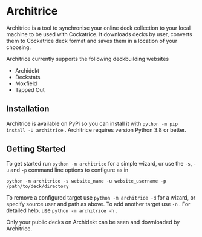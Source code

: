 # Architrice

Architrice is a tool to synchronise your online deck collection
to your local machine to be used with Cockatrice. It downloads decks by user, 
converts them to Cockatrice deck format and saves them in a location
of your choosing.

Architrice currently supports the following deckbuilding websites

* Archidekt
* Deckstats
* Moxfield
* Tapped Out

## Installation
Architrice is available on PyPi so you can install it with
`python -m pip install -U architrice` . Architrice requires version Python 3.8
or better.
## Getting Started
To get started run `python -m architrice` for a simple wizard, or use the `-s`,
`-u` and `-p` command line options to configure as in
```
python -m architrice -s website_name -u website_username -p /path/to/deck/directory
```
To remove a configured target use `python -m architrice -d` for a wizard, or
specify source user and path as above. To add another target use `-n` . For
detailed help, use `python -m architrice -h` .

Only your public decks on Archidekt can be seen and downloaded by Architrice.
